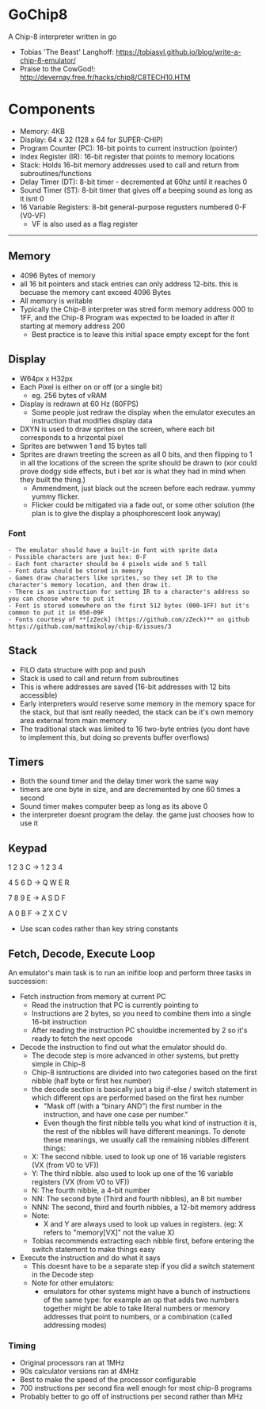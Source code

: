 # GoChip8
A Chip-8 interpreter written in go
- Tobias 'The Beast' Langhoff: https://tobiasvl.github.io/blog/write-a-chip-8-emulator/
- Praise to the CowGod!: http://devernay.free.fr/hacks/chip8/C8TECH10.HTM

# Components
- Memory: 4KB
- Display: 64 x 32 (128 x 64 for SUPER-CHIP)
- Program Counter (PC): 16-bit points to current instruction (pointer)
- Index Register (IR): 16-bit register that points to memory locations
- Stack: Holds 16-bit memory addresses used to call and return from subroutines/functions
- Delay Timer (DT): 8-bit timer - decremented at 60hz until it reaches 0
- Sound Timer (ST): 8-bit timer that gives off a beeping sound as long as it isnt 0
- 16 Variable Registers: 8-bit general-purpose regusters numbered 0-F (V0-VF)
    - VF is also used as a flag register

---

## Memory
- 4096 Bytes of memory
- all 16 bit pointers and stack entries can only address 12-bits. this is becuase the memory cant exceed 4096 Bytes
- All memory is writable
- Typically the Chip-8 interpreter was stred form memory address 000 to 1FF, and the Chip-8 Program was expected to be loaded in after it starting at memory address 200
    - Best practice is to leave this initial space empty except for the font

## Display
- W64px x H32px
- Each Pixel is either on or off (or a single bit)
    - eg. 256 bytes of vRAM
- Display is redrawn at 60 Hz (60FPS)
    - Some people just redraw the display when the emulator executes an instruction that modifies display data
- DXYN is used to draw sprites on the screen, where each bit corresponds to a hrizontal pixel
- Sprites are betwwen 1 and 15 bytes tall
- Sprites are drawn treeting the screen as all 0 bits, and then flipping to 1 in all the locations of the screen the sprite should be drawn to (xor could prove dodgy side effects, but i bet xor is what they had in mind when they built the thing.)
    - Ammendment, just black out the screen before each redraw. yummy yummy flicker.
    - Flicker could be mitigated via a fade out, or some other solution (the plan is to give the display a phosphorescent look anyway)


### Font
    - The emulator should have a built-in font with sprite data
    - Possible characters are just hex: 0-F
    - Each font character should be 4 pixels wide and 5 tall
    - Font data should be stored in memory
    - Games draw characters like sprites, so they set IR to the character's memory location, and then draw it.
    - There is an instruction for setting IR to a character's address so you can choose where to put it
    - Font is stored somewhere on the first 512 bytes (000-1FF) but it's common to put it in 050-09F
    - Fonts courtesy of **[zZeck] (https://github.com/zZeck)** on github https://github.com/mattmikolay/chip-8/issues/3

## Stack
- FILO data structure with pop and push
- Stack is used to call and return from subroutines
- This is where addresses are saved (16-bit addresses with 12 bits accessible)
- Early interpreters would reserve some memory in the memory space for the stack, but that isnt really needed, the stack can be it's own memory area external from main memory
- The traditional stack was limited to 16 two-byte entries (you dont have to implement this, but doing so prevents buffer overflows)

## Timers
- Both the sound timer and the delay timer work the same way
- timers are one byte in size, and are decremented by one 60 times a second
- Sound timer makes computer beep as long as its above 0
- the interpreter doesnt program the delay. the game just chooses how to use it

## Keypad
1 2 3 C  ->  1 2 3 4

4 5 6 D  ->  Q W E R

7 8 9 E  ->  A S D F

A 0 B F  ->  Z X C V 

- Use scan codes rather than key string constants

## Fetch, Decode, Execute Loop
An emulator's main task is to run an inifitie loop and perform three tasks in succession:
- Fetch instruction from memory at current PC
    - Read the instruction that PC is currently pointing to
    - Instructions are 2 bytes, so you need to combine them into a single 16-bit instruction
    - After reading  the instruction PC shouldbe incremented by 2 so it's ready to fetch the next opcode
- Decode the instruction to find out what the emulator should do.
    - The decode step is more advanced in other systems, but pretty simple in Chip-8
    - Chip-8 isntructions are divided into two categories based on the first nibble (half byte or first hex number)
    - the decode section is basically just a big if-else / switch statement in which different ops are performed based on the first hex number
        - "Mask off (with a “binary AND”) the first number in the instruction, and have one case per number."
        - Even though the first nibble tells you what kind of instruction it is, the rest of the nibbles will have different meanings. To denote these meanings, we usually call the remaining nibbles different things:
    - X: The second nibble. used to look up one of 16 variable registers (VX (from V0 to VF))
    - Y: The third nibble. also used to look up one of the 16 variable registers (VX (from V0 to VF))
    - N: The fourth nibble, a 4-bit number
    - NN: The second byte (Third and fourth nibbles), an 8 bit number
    - NNN: The second, third and fourth nibbles, a 12-bit memory address
    - Note:
        - X and Y are always used to look up values in registers.  (eg: X refers to "memory[VX]" not the value X)
    - Tobias recommends extracting each nibble first, before entering the switch statement to make things easy
- Execute the instruction and do what it says
    - This doesnt have to be a separate step if you did a switch statement in the Decode step
    - Note for other emulators:
        - emulators for other systems might have a bunch of instructions of the same type: for example an op that adds two numbers together might be able to take literal numbers or memory addresses that point to numbers, or a combination (called addressing modes)
        


### Timing
- Original processors ran at 1MHz
- 90s calculator versions ran at 4MHz
- Best to make the speed of the processor configurable
- 700 instructions per second fira well enough for most chip-8 programs
- Probably better to go off of instructions per second rather than MHz